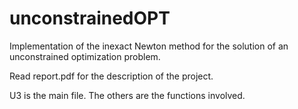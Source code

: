 # unconstrainedOPT
Implementation of the inexact Newton method for the solution of an unconstrained optimization problem. 

Read report.pdf for the description of the project.

U3 is the main file. The others are the functions involved.

